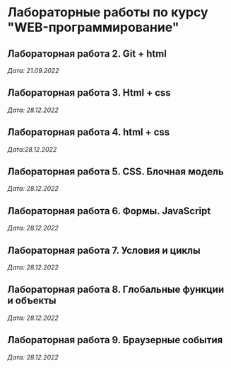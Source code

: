# Лабораторные работы по курсу "WEB-программирование"

## Лабораторная работа 2. Git + html

*Дата: 21.09.2022*

## Лабораторная работа 3. Html + css

*Дата: 28.12.2022*

## Лабораторная работа 4. html + css

*Дата:28.12.2022*

## Лабораторная работа 5. CSS. Блочная модель

*Дата: 28.12.2022*

## Лабораторная работа 6. Формы. JavaScript

*Дата: 28.12.2022*

## Лабораторная работа 7. Условия и циклы

*Дата: 28.12.2022*

## Лабораторная работа 8. Глобальные функции и объекты

*Дата: 28.12.2022*

## Лабораторная работа 9. Браузерные события

*Дата: 28.12.2022*